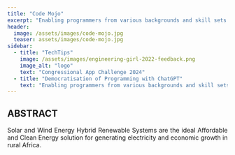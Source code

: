 ```yaml
---
title: "Code Mojo"
excerpt: "Enabling programmers from various backgrounds and skill sets to leverage ChatGPT for Code Review, Code Optimization & Code Analysis"
header:
  image: /assets/images/code-mojo.jpg
  teaser: assets/images/code-mojo.jpg
sidebar:
  - title: "TechTips"
    image: /assets/images/engineering-girl-2022-feedback.png
    image_alt: "logo"
    text: "Congressional App Challenge 2024"
  - title: "Democratisation of Programming with ChatGPT"
    text: "Enabling programmers from various backgrounds and skill sets to leverage ChatGPT for Code Review, Code Optimization & Code Analysis"
---
```


## ABSTRACT
<div style="text-align: justify;">
Solar and Wind Energy Hybrid Renewable Systems are the ideal Affordable and Clean Energy solution for generating electricity and economic growth in rural Africa.
</div>